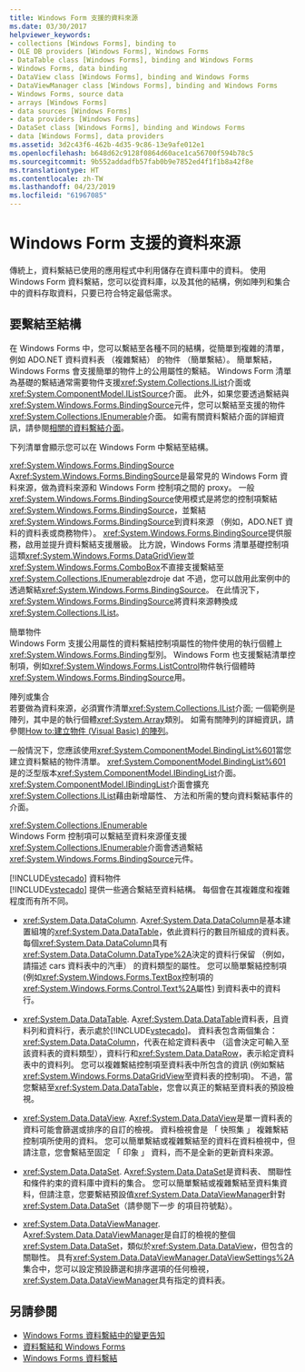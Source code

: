 ```yaml
---
title: Windows Form 支援的資料來源
ms.date: 03/30/2017
helpviewer_keywords:
- collections [Windows Forms], binding to
- OLE DB providers [Windows Forms], Windows Forms
- DataTable class [Windows Forms], binding and Windows Forms
- Windows Forms, data binding
- DataView class [Windows Forms], binding and Windows Forms
- DataViewManager class [Windows Forms], binding and Windows Forms
- Windows Forms, source data
- arrays [Windows Forms]
- data sources [Windows Forms]
- data providers [Windows Forms]
- DataSet class [Windows Forms], binding and Windows Forms
- data [Windows Forms], data providers
ms.assetid: 3d2c43f6-462b-4d35-9c86-13e9afe012e1
ms.openlocfilehash: b648d62c9128f0864d60ace1ca56700f594b78c5
ms.sourcegitcommit: 9b552addadfb57fab0b9e7852ed4f1f1b8a42f8e
ms.translationtype: HT
ms.contentlocale: zh-TW
ms.lasthandoff: 04/23/2019
ms.locfileid: "61967085"
---
```

# <a name="data-sources-supported-by-windows-forms"></a>Windows Form 支援的資料來源
傳統上，資料繫結已使用的應用程式中利用儲存在資料庫中的資料。 使用 Windows Form 資料繫結，您可以從資料庫，以及其他的結構，例如陣列和集合中的資料存取資料，只要已符合特定最低需求。  
  
## <a name="structures-to-bind-to"></a>要繫結至結構  
 在 Windows Forms 中，您可以繫結至各種不同的結構，從簡單到複雜的清單，例如 ADO.NET 資料資料表 （複雜繫結） 的物件 （簡單繫結）。 簡單繫結，Windows Forms 會支援簡單的物件上的公用屬性的繫結。 Windows Form 清單為基礎的繫結通常需要物件支援<xref:System.Collections.IList>介面或<xref:System.ComponentModel.IListSource>介面。 此外，如果您要透過繫結與<xref:System.Windows.Forms.BindingSource>元件，您可以繫結至支援的物件<xref:System.Collections.IEnumerable>介面。 如需有關資料繫結介面的詳細資訊，請參閱[相關的資料繫結介面](interfaces-related-to-data-binding.md)。  
  
 下列清單會顯示您可以在 Windows Form 中繫結至結構。  
  
 <xref:System.Windows.Forms.BindingSource>  
 A<xref:System.Windows.Forms.BindingSource>是最常見的 Windows Form 資料來源，做為資料來源和 Windows Form 控制項之間的 proxy。 一般<xref:System.Windows.Forms.BindingSource>使用模式是將您的控制項繫結<xref:System.Windows.Forms.BindingSource>，並繫結<xref:System.Windows.Forms.BindingSource>到資料來源 （例如，ADO.NET 資料的資料表或商務物件）。 <xref:System.Windows.Forms.BindingSource>提供服務，啟用並提升資料繫結支援層級。 比方說，Windows Forms 清單基礎控制項這類<xref:System.Windows.Forms.DataGridView>並<xref:System.Windows.Forms.ComboBox>不直接支援繫結至<xref:System.Collections.IEnumerable>zdroje dat 不過，您可以啟用此案例中的透過繫結<xref:System.Windows.Forms.BindingSource>。 在此情況下，<xref:System.Windows.Forms.BindingSource>將資料來源轉換成<xref:System.Collections.IList>。  
  
 簡單物件  
 Windows Form 支援公用屬性的資料繫結控制項屬性的物件使用的執行個體上<xref:System.Windows.Forms.Binding>型別。 Windows Form 也支援繫結清單控制項，例如<xref:System.Windows.Forms.ListControl>物件執行個體時<xref:System.Windows.Forms.BindingSource>用。  
  
 陣列或集合  
 若要做為資料來源，必須實作清單<xref:System.Collections.IList>介面; 一個範例是陣列，其中是的執行個體<xref:System.Array>類別。 如需有關陣列的詳細資訊，請參閱[How to:建立物件 (Visual Basic) 的陣列](https://docs.microsoft.com/previous-versions/visualstudio/visual-studio-2010/487y7874(v=vs.100))。  
  
 一般情況下，您應該使用<xref:System.ComponentModel.BindingList%601>當您建立資料繫結的物件清單。 <xref:System.ComponentModel.BindingList%601> 是的泛型版本<xref:System.ComponentModel.IBindingList>介面。 <xref:System.ComponentModel.IBindingList>介面會擴充<xref:System.Collections.IList>藉由新增屬性、 方法和所需的雙向資料繫結事件的介面。  
  
 <xref:System.Collections.IEnumerable>  
 Windows Form 控制項可以繫結至資料來源僅支援<xref:System.Collections.IEnumerable>介面會透過繫結<xref:System.Windows.Forms.BindingSource>元件。  
  
 [!INCLUDE[vstecado](../../../includes/vstecado-md.md)] 資料物件  
 [!INCLUDE[vstecado](../../../includes/vstecado-md.md)] 提供一些適合繫結至資料結構。 每個會在其複雜度和複雜程度而有所不同。  
  
- <xref:System.Data.DataColumn>. A<xref:System.Data.DataColumn>是基本建置組塊的<xref:System.Data.DataTable>，依此資料行的數目所組成的資料表。 每個<xref:System.Data.DataColumn>具有<xref:System.Data.DataColumn.DataType%2A>決定的資料行保留 （例如，請描述 cars 資料表中的汽車） 的資料類型的屬性。 您可以簡單繫結控制項 (例如<xref:System.Windows.Forms.TextBox>控制項的<xref:System.Windows.Forms.Control.Text%2A>屬性) 到資料表中的資料行。  
  
- <xref:System.Data.DataTable>. A<xref:System.Data.DataTable>資料表，且資料列和資料行，表示處於[!INCLUDE[vstecado](../../../includes/vstecado-md.md)]。 資料表包含兩個集合： <xref:System.Data.DataColumn>，代表在給定資料表中 （這會決定可輸入至該資料表的資料類型），資料行和<xref:System.Data.DataRow>，表示給定資料表中的資料列。 您可以複雜繫結控制項至資料表中所包含的資訊 (例如繫結<xref:System.Windows.Forms.DataGridView>至資料表的控制項)。 不過，當您繫結至<xref:System.Data.DataTable>，您會以真正的繫結至資料表的預設檢視。  
  
- <xref:System.Data.DataView>. A<xref:System.Data.DataView>是單一資料表的資料可能會篩選或排序的自訂的檢視。 資料檢視會是 「 快照集 」 複雜繫結控制項所使用的資料。 您可以簡單繫結或複雜繫結至的資料在資料檢視中，但請注意，您會繫結至固定 「 印象 」 資料，而不是全新的更新資料來源。  
  
- <xref:System.Data.DataSet>. A<xref:System.Data.DataSet>是資料表、 關聯性和條件約束的資料庫中資料的集合。 您可以簡單繫結或複雜繫結至資料集資料，但請注意，您要繫結預設值<xref:System.Data.DataViewManager>針對<xref:System.Data.DataSet>（請參閱下一步 的項目符號點）。  
  
- <xref:System.Data.DataViewManager>. A<xref:System.Data.DataViewManager>是自訂的檢視的整個<xref:System.Data.DataSet>，類似於<xref:System.Data.DataView>，但包含的關聯性。 具有<xref:System.Data.DataViewManager.DataViewSettings%2A>集合中，您可以設定預設篩選和排序選項的任何檢視，<xref:System.Data.DataViewManager>具有指定的資料表。  
  
## <a name="see-also"></a>另請參閱

- [Windows Forms 資料繫結中的變更告知](change-notification-in-windows-forms-data-binding.md)
- [資料繫結和 Windows Forms](data-binding-and-windows-forms.md)
- [Windows Forms 資料繫結](windows-forms-data-binding.md)
